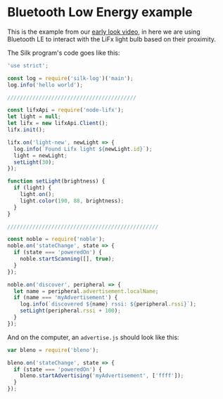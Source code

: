 # Bluetooth Low Energy example

This is the example from our [early look video](https://www.youtube.com/watch?v=XtRIyt7JZio), in here we are using Bluetooth LE to interact with the LiFx light bulb based on their proximity.

The Silk program's code goes like this:

```js
'use strict';

const log = require('silk-log')('main');
log.info('hello world');

/////////////////////////////////////////

const lifxApi = require('node-lifx');
let light = null;
let lifx = new lifxApi.Client();
lifx.init();

lifx.on('light-new', newLight => {
  log.info(`Found Lifx light ${newLight.id}`);
  light = newLight;
  setLight(30);
});

function setLight(brightness) {
  if (light) {
    light.on();
    light.color(190, 88, brightness);
  }
}

////////////////////////////////////////////////

const noble = require('noble');
noble.on('stateChange', state => {
  if (state === 'poweredOn') {
    noble.startScanning([], true);
  }
});

noble.on('discover', peripheral => {
  let name = peripheral.advertisement.localName;
  if (name === 'myAdvertisement') {
    log.info(`discovered ${name} rssi: ${peripheral.rssi}`);
    setLight(peripheral.rssi + 100);
  }
});
```

And on the computer, an `advertise.js` should look like this:


```js
var bleno = require('bleno');

bleno.on('stateChange', state => {
  if (state === 'poweredOn') {
    bleno.startAdvertising('myAdvertisement', ['ffff']);
  }
});
```
